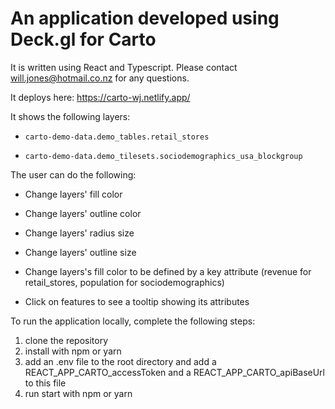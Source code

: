
# An application developed using Deck.gl for Carto

It is written using React and Typescript. Please contact will.jones@hotmail.co.nz for any questions.

It deploys here: https://carto-wj.netlify.app/
  

It shows the following layers:

-  `carto-demo-data.demo_tables.retail_stores`

-  `carto-demo-data.demo_tilesets.sociodemographics_usa_blockgroup`

  

The user can do the following:

- Change layers' fill color

- Change layers' outline color

- Change layers' radius size

- Change layers' outline size
- Change layers's fill color to be defined by a key attribute (revenue for retail_stores, population for sociodemographics)
- Click on features to see a tooltip showing its attributes


To run the application locally, complete the following steps:

  1. clone the repository
  2. install with npm or yarn
  3. add an .env file to the root directory and add a REACT_APP_CARTO_accessToken and a REACT_APP_CARTO_apiBaseUrl to this file
  4. run start with npm or yarn
